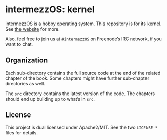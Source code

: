 # intermezzOS: kernel

intermezzOS is a hobby operating system. This repository is for its kernel.
See [the website](http://intermezzos.github.io/) for more.

Also, feel free to join us at `#intermezzOS` on Freenode’s IRC network, if you
want to chat.

## Organization

Each sub-directory contains the full source code at the end of the related
chapter of the book. Some chapters might have further sub-chapter directories
as well.

The `src` directory contains the latest version of the code. The chapters
should end up building up to what’s in `src`.

## License

This project is dual licensed under Apache2/MIT. See the two `LICENSE-*` files
for details.

